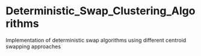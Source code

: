 # Deterministic_Swap_Clustering_Algorithms
Implementation of deterministic swap algorithms using different centroid swapping approaches
